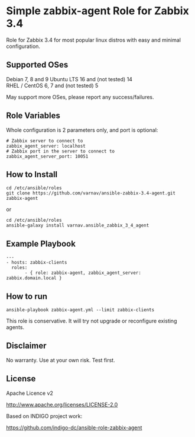 Simple zabbix-agent Role for Zabbix 3.4
=======================================

Role for Zabbix 3.4 for most popular linux distros with easy and minimal configuration.

Supported OSes
--------------
Debian 7, 8 and 9
Ubuntu LTS 16 and (not tested) 14  
RHEL / CentOS 6, 7 and (not tested) 5  

May support more OSes, please report any success/failures.

Role Variables
--------------

Whole configuration is 2 parameters only, and port is optional:

```
# Zabbix server to connect to
zabbix_agent_server: localhost
# Zabbix port in the server to connect to
zabbix_agent_server_port: 10051
```

How to Install
--------------

```
cd /etc/ansible/roles
git clone https://github.com/varnav/ansible-zabbix-3.4-agent.git zabbix-agent 
```

or

```
cd /etc/ansible/roles
ansible-galaxy install varnav.ansible_zabbix_3_4_agent
```


Example Playbook
----------------

```
---
- hosts: zabbix-clients
  roles:
       - { role: zabbix-agent, zabbix_agent_server: zabbix.domain.local }
```

How to run
----------

``` 
ansible-playbook zabbix-agent.yml --limit zabbix-clients 
```

This role is conservative. It will try not upgrade or reconfigure existing agents.

Disclaimer
----------

No warranty. Use at your own risk. Test first.

License
-------

Apache Licence v2

http://www.apache.org/licenses/LICENSE-2.0

Based on INDIGO project work:

https://github.com/indigo-dc/ansible-role-zabbix-agent
